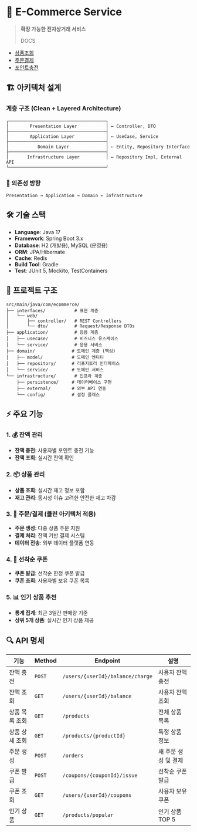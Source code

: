 # 🛒 E-Commerce Service

> **확장 가능한 전자상거래 서비스**
> 
> DOCS
 - [상품조회](docs/viewProduct.md)
 - [주문결제](docs/order.md)
 - [포인트충전](docs/charge.md)

## 🏗️ 아키텍처 설계

### 계층 구조 (Clean + Layered Architecture)

```
┌─────────────────────────────────────┐
│        Presentation Layer           │ ← Controller, DTO
├─────────────────────────────────────┤
│        Application Layer            │ ← UseCase, Service
├─────────────────────────────────────┤
│           Domain Layer              │ ← Entity, Repository Interface
├─────────────────────────────────────┤
│       Infrastructure Layer          │ ← Repository Impl, External API
└─────────────────────────────────────┘
```

### 🔄 의존성 방향

```
Presentation → Application → Domain ← Infrastructure
```

## 🛠️ 기술 스택

- **Language**: Java 17
- **Framework**: Spring Boot 3.x
- **Database**: H2 (개발용), MySQL (운영용)
- **ORM**: JPA/Hibernate
- **Cache**: Redis
- **Build Tool**: Gradle
- **Test**: JUnit 5, Mockito, TestContainers

## 📁 프로젝트 구조

```
src/main/java/com/ecommerce/
├── interfaces/           # 표현 계층
│   └── web/
│       ├── controller/   # REST Controllers
│       └── dto/          # Request/Response DTOs
├── application/          # 응용 계층
│   ├── usecase/          # 비즈니스 유스케이스
│   └── service/          # 응용 서비스
├── domain/              # 도메인 계층 (핵심)
│   ├── model/           # 도메인 엔티티
│   ├── repository/      # 리포지토리 인터페이스
│   └── service/         # 도메인 서비스
└── infrastructure/       # 인프라 계층
    ├── persistence/     # 데이터베이스 구현
    ├── external/        # 외부 API 연동
    └── config/          # 설정 클래스
```

## ⚡ 주요 기능

### 1. 💰 잔액 관리
- **잔액 충전**: 사용자별 포인트 충전 기능
- **잔액 조회**: 실시간 잔액 확인

### 2. 📦 상품 관리
- **상품 조회**: 실시간 재고 정보 포함
- **재고 관리**: 동시성 이슈 고려한 안전한 재고 차감

### 3. 🛒 주문/결제 (클린 아키텍처 적용)
- **주문 생성**: 다중 상품 주문 지원
- **결제 처리**: 잔액 기반 결제 시스템
- **데이터 전송**: 외부 데이터 플랫폼 연동

### 4. 🎫 선착순 쿠폰
- **쿠폰 발급**: 선착순 한정 쿠폰 발급
- **쿠폰 조회**: 사용자별 보유 쿠폰 목록

### 5. 📊 인기 상품 추천
- **통계 집계**: 최근 3일간 판매량 기준
- **상위 5개 상품**: 실시간 인기 상품 제공

## 🔍 API 명세

| 기능 | Method | Endpoint | 설명 |
|------|--------|----------|------|
| 잔액 충전 | `POST` | `/users/{userId}/balance/charge` | 사용자 잔액 충전 |
| 잔액 조회 | `GET` | `/users/{userId}/balance` | 사용자 잔액 조회 |
| 상품 목록 조회 | `GET` | `/products` | 전체 상품 목록 |
| 상품 상세 조회 | `GET` | `/products/{productId}` | 특정 상품 정보 |
| 주문 생성 | `POST` | `/orders` | 새 주문 생성 및 결제 |
| 쿠폰 발급 | `POST` | `/coupons/{couponId}/issue` | 선착순 쿠폰 발급 |
| 쿠폰 조회 | `GET` | `/users/{userId}/coupons` | 사용자 보유 쿠폰 |
| 인기 상품 | `GET` | `/products/popular` | 인기 상품 TOP 5 |
